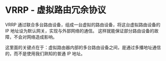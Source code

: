 # VRRP - 虚拟路由冗余协议

VRRP 通过联合多台路由设备，组成一台虚拟的路由设备，将这台虚拟路由设备的 IP 地址设为默认网关，实现与外部网络的通信。
这样就能保证部分路由设备的故障，不会对网络造成影响。

这里面的关键点在于：虚拟路由器内部的多台路由设备之间，是通过多播地址通信的，而不是使用我们熟知的普通 IP 地址。
